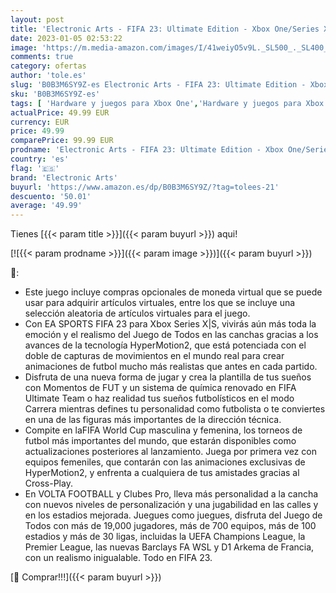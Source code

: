 ```yaml
---
layout: post
title: 'Electronic Arts - FIFA 23: Ultimate Edition - Xbox One/Series X-S - Código de descarga'
date: 2023-01-05 02:53:22
image: 'https://m.media-amazon.com/images/I/41weiyO5v9L._SL500_._SL400_.jpg'
comments: true
category: ofertas
author: 'tole.es'
slug: 'B0B3M6SY9Z-es Electronic Arts - FIFA 23: Ultimate Edition - Xbox...'
sku: 'B0B3M6SY9Z-es'
tags: [ 'Hardware y juegos para Xbox One','Hardware y juegos para Xbox Series X y S','Juegos para Xbox','Juegos para Xbox One','Juegos para Xbox Series X y S','Sistemas heredados','Sistemas heredados de Xbox','Videojuegos','Xbox: Juegos, consolas y accesorios','electronic arts','xbox','🇪🇸', ]
actualPrice: 49.99 EUR
currency: EUR
price: 49.99
comparePrice: 99.99 EUR
prodname: 'Electronic Arts - FIFA 23: Ultimate Edition - Xbox One/Series X-S - Código de descarga'
country: 'es'
flag: '🇪🇸'
brand: 'Electronic Arts'
buyurl: 'https://www.amazon.es/dp/B0B3M6SY9Z/?tag=tolees-21'
descuento: '50.01'
average: '49.99'
---
```


Tienes [{{< param title >}}]({{< param buyurl >}}) aqui!

[![{{< param prodname >}}]({{< param image >}})]({{< param buyurl >}})

🔎:

- Este juego incluye compras opcionales de moneda virtual que se puede usar para adquirir artículos virtuales, entre los que se incluye una selección aleatoria de artículos virtuales para el juego.
- Con EA SPORTS FIFA 23 para Xbox Series X|S, vivirás aún más toda la emoción y el realismo del Juego de Todos en las canchas gracias a los avances de la tecnología HyperMotion2, que está potenciada con el doble de capturas de movimientos en el mundo real para crear animaciones de futbol mucho más realistas que antes en cada partido.
- Disfruta de una nueva forma de jugar y crea la plantilla de tus sueños con Momentos de FUT y un sistema de química renovado en FIFA Ultimate Team o haz realidad tus sueños futbolísticos en el modo Carrera mientras defines tu personalidad como futbolista o te conviertes en una de las figuras más importantes de la dirección técnica.
- Compite en laFIFA World Cup masculina y femenina, los torneos de futbol más importantes del mundo, que estarán disponibles como actualizaciones posteriores al lanzamiento. Juega por primera vez con equipos femeniles, que contarán con las animaciones exclusivas de HyperMotion2, y enfrenta a cualquiera de tus amistades gracias al Cross-Play.
- En VOLTA FOOTBALL y Clubes Pro, lleva más personalidad a la cancha con nuevos niveles de personalización y una jugabilidad en las calles y en los estadios mejorada. Juegues como juegues, disfruta del Juego de Todos con más de 19,000 jugadores, más de 700 equipos, más de 100 estadios y más de 30 ligas, incluidas la UEFA Champions League, la Premier League, las nuevas Barclays FA WSL y D1 Arkema de Francia, con un realismo inigualable. Todo en FIFA 23.

[🛒 Comprar!!!]({{< param buyurl >}})
